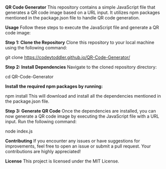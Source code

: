 **QR Code Generator**
This repository contains a simple JavaScript file that generates a QR code image based on a URL input. It utilizes npm packages mentioned in the package.json file to handle QR code generation.


**Usage**
Follow these steps to execute the JavaScript file and generate a QR code image:


**Step 1: Clone the Repository**
Clone this repository to your local machine using the following command:

git clone https://codeytoddler.github.io/QR-Code-Generator/


**Step 2: Install Dependencies**
Navigate to the cloned repository directory:

cd QR-Code-Generator


**Install the required npm packages by running:**

npm install
This will download and install all the dependencies mentioned in the package.json file.


**Step 3: Generate QR Code**
Once the dependencies are installed, you can now generate a QR code image by executing the JavaScript file with a URL input.
Run the following command:

node index.js


**Contributing**
If you encounter any issues or have suggestions for improvements, feel free to open an issue or submit a pull request. Your contributions are highly appreciated!


**License**
This project is licensed under the MIT License.

